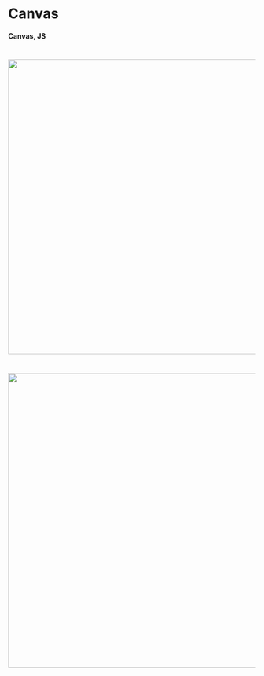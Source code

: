 # Canvas

#### Canvas, JS
#
#  
<p align="center" >
     <img width="600" heigth="600" src="https://res.cloudinary.com/damjgysop/image/upload/v1679803581/canvas/canvas_2_ciyvox.gif" target="_blank">
</p>

# 
<p align="center" >
     <img width="600" heigth="600" src="https://res.cloudinary.com/damjgysop/image/upload/v1679802943/canvas/first_canvas_udv7zj.gif" target="_blank">
</p>
